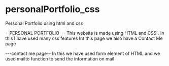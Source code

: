 # personalPortfolio_css
Personal Portfolio using html and css 

--PERSONAL PORTFOLIO---
This website is made using HTML and CSS .
In this I have used many css features 
Int this page we also have a Contact Me page 

---contact me page--
In this we have used form element of HTML and we used mailto function to send the information on mail
